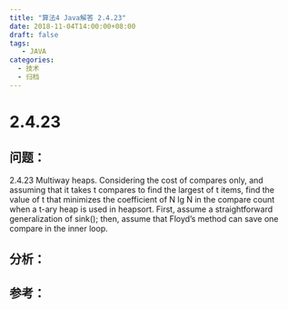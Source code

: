```yaml
---
title: "算法4 Java解答 2.4.23"
date: 2018-11-04T14:00:00+08:00
draft: false
tags:
   - JAVA
categories:
  - 技术
  - 归档
---
```



# 2.4.23

## 问题：

2.4.23 Multiway heaps. Considering the cost of compares only, and assuming that it takes t compares to find the largest of t items, find the value of t that minimizes the coefficient of N lg N in the compare count when a t-ary heap is used in heapsort. First, assume a straightforward generalization of sink(); then, assume that Floyd’s method can save one compare in the inner loop.

## 分析：


## 参考：

